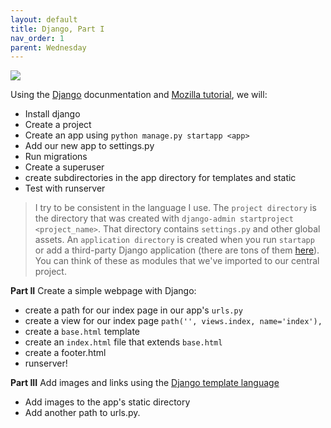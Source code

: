 ```yaml
---
layout: default
title: Django, Part I 
nav_order: 1
parent: Wednesday 
---
```


![](https://www.marc-richter.info/wp-content/uploads/2018/08/Django_Pony-632x208.png)


Using the [Django](https://docs.djangoproject.com/en/2.2/) docunmentation and [Mozilla tutorial](https://developer.mozilla.org/en-US/docs/Learn/Server-side/Django/Tutorial_local_library_website), we will:
- Install django 
- Create a project
- Create an app using `python manage.py startapp <app>`
- Add our new app to settings.py
- Run migrations 
- Create a superuser
- create subdirectories in the app directory for templates and static
- Test with runserver

> I try to be consistent in the language I use.  The `project directory` is the directory that was created with `django-admin startproject <project_name>`.  That directory contains `settings.py` and other global assets.  An `application directory` is created when you run `startapp` or add a third-party Django application (there are tons of them [here](https://djangopackages.org/)).  You can think of these as modules that we've imported to our central project. 
  

**Part II**
Create a simple webpage with Django:
- create a path for our index page in our app's `urls.py`
- create a view for our index page `path('', views.index, name='index'),`
- create a `base.html` template
- create an `index.html` file that extends `base.html`
- create a footer.html 
- runserver!

**Part III**
Add images and links using the [Django template language](https://docs.djangoproject.com/en/2.2/ref/templates/language/) 
- Add images to the app's static directory
- Add another path to urls.py.


